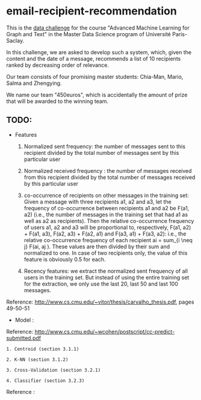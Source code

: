 # email-recipient-recommendation
This is the <a href="https://inclass.kaggle.com/c/master-data-science-mva-data-competition-2017">data challenge</a> for the course "Advanced Machine Learning for Graph and Text" in the Master Data Science program of Université Paris-Saclay.

In this challenge, we are asked to develop such a system, which, given the content and the date of a message, recommends a list of 10 recipients ranked by decreasing order of relevance.

Our team consists of four promising master students: Chia-Man, Mario, Salma and Zhengying.

We name our team "450euros", which is accidentally the amount of prize that will be awarded to the winning team.


## TODO: 

- Features

    1. Normalized sent frequency: the number of
    messages sent to this recipient divided by the total number of messages sent by this particular user 
    
    2. Normalized received frequency : the number of messages
    received from this recipient divided by the total number of messages received by this particular user
    
    3. co-occurrence of recipients on other messages in the training set: Given a message
    with three recipients a1, a2 and a3, let the frequency of co-occurrence between recipients
    a1 and a2 be F(a1, a2) (i.e., the number of messages in the training set that had a1 as
    well as a2 as recipients). Then the relative co-occurrence frequency of users a1, a2 and
    a3 will be proportional to, respectively, F(a1, a2) + F(a1, a3), F(a2, a3) + F(a2, a1)
    and F(a3, a1) + F(a3, a2): i.e., the relative co-occurrence frequency of each recipient
    ai = sum_{i \neq j} F(ai, aj ). These values are then divided by their sum and normalized to one.
    In case of two recipients only, the value of this feature is obviously 0.5 for each.
    
    4. Recency features: we extract the normalized sent frequency of all users in the training set. But instead of
        using the entire training set for the extraction, we only use the last 20, last 50 and last 100 messages.
    
Reference: http://www.cs.cmu.edu/~vitor/thesis/carvalho_thesis.pdf, pages 49-50-51
    
- Model : 

Reference: http://www.cs.cmu.edu/~wcohen/postscript/cc-predict-submitted.pdf

    1. Centroid (section 3.1.1)
    
    2. K-NN (section 3.1.2)
    
    3. Cross-Validation (section 3.2.1)
    
    4. Classifier (section 3.2.3)
    
Reference : 